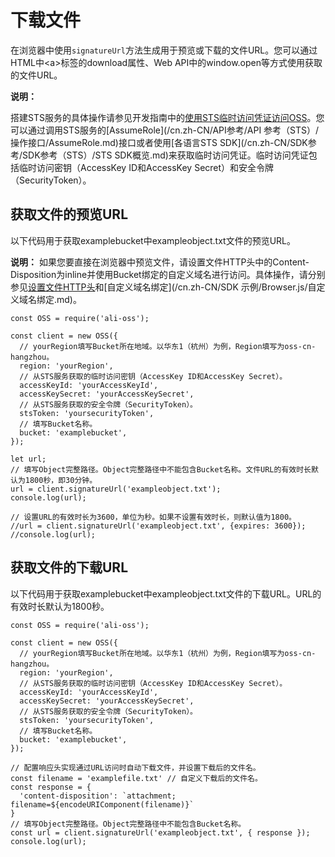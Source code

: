 # 下载文件

在浏览器中使用`signatureUrl`方法生成用于预览或下载的文件URL。您可以通过HTML中<a\>标签的download属性、Web API中的window.open等方式使用获取的文件URL。

**说明：**

搭建STS服务的具体操作请参见开发指南中的[使用STS临时访问凭证访问OSS](/cn.zh-CN/开发指南/数据安全/访问控制/使用STS临时访问凭证访问OSS.md)。您可以通过调用STS服务的[AssumeRole](/cn.zh-CN/API参考/API 参考（STS）/操作接口/AssumeRole.md)接口或者使用[各语言STS SDK](/cn.zh-CN/SDK参考/SDK参考（STS）/STS SDK概览.md)来获取临时访问凭证。临时访问凭证包括临时访问密钥（AccessKey ID和AccessKey Secret）和安全令牌（SecurityToken）。

## 获取文件的预览URL

以下代码用于获取examplebucket中exampleobject.txt文件的预览URL。

**说明：** 如果您要直接在浏览器中预览文件，请设置文件HTTP头中的Content-Disposition为inline并使用Bucket绑定的自定义域名进行访问。具体操作，请分别参见[设置文件HTTP头](/cn.zh-CN/控制台用户指南/文件管理/设置文件HTTP头.md)和[自定义域名绑定](/cn.zh-CN/SDK 示例/Browser.js/自定义域名绑定.md)。

```
const OSS = require('ali-oss');

const client = new OSS({ 
  // yourRegion填写Bucket所在地域。以华东1（杭州）为例，Region填写为oss-cn-hangzhou。
  region: 'yourRegion',
  // 从STS服务获取的临时访问密钥（AccessKey ID和AccessKey Secret）。
  accessKeyId: 'yourAccessKeyId',
  accessKeySecret: 'yourAccessKeySecret',
  // 从STS服务获取的安全令牌（SecurityToken）。
  stsToken: 'yoursecurityToken',
  // 填写Bucket名称。
  bucket: 'examplebucket',
});

let url;
// 填写Object完整路径。Object完整路径中不能包含Bucket名称。文件URL的有效时长默认为1800秒，即30分钟。
url = client.signatureUrl('exampleobject.txt');
console.log(url);

// 设置URL的有效时长为3600，单位为秒。如果不设置有效时长，则默认值为1800。
//url = client.signatureUrl('exampleobject.txt', {expires: 3600});
//console.log(url);        
```

## 获取文件的下载URL

以下代码用于获取examplebucket中exampleobject.txt文件的下载URL。URL的有效时长默认为1800秒。

```
const OSS = require('ali-oss');

const client = new OSS({
  // yourRegion填写Bucket所在地域。以华东1（杭州）为例，Region填写为oss-cn-hangzhou。
  region: 'yourRegion',
  // 从STS服务获取的临时访问密钥（AccessKey ID和AccessKey Secret）。
  accessKeyId: 'yourAccessKeyId',
  accessKeySecret: 'yourAccessKeySecret',
  // 从STS服务获取的安全令牌（SecurityToken）。
  stsToken: 'yoursecurityToken',
  // 填写Bucket名称。
  bucket: 'examplebucket',
});

// 配置响应头实现通过URL访问时自动下载文件，并设置下载后的文件名。
const filename = 'examplefile.txt' // 自定义下载后的文件名。
const response = {
  'content-disposition': `attachment; filename=${encodeURIComponent(filename)}`
}
// 填写Object完整路径。Object完整路径中不能包含Bucket名称。
const url = client.signatureUrl('exampleobject.txt', { response });
console.log(url);
```

